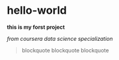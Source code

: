 # hello-world

**this is my forst project**

*from coursera data science specialization*
> blockquote
> blockquote
> blockquote

